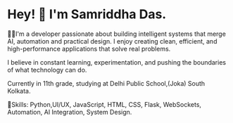 # Hey! 👋 I'm Samriddha Das.

🧑‍💻I'm a developer passionate about building intelligent systems that merge AI, automation and practical design. I enjoy creating clean, efficient, and high-performance applications that solve real problems.

I believe in constant learning, experimentation, and pushing the boundaries of what technology can do.

Currently in 11th grade, studying at Delhi Public School,(Joka) South Kolkata.

💭Skills: Python,UI/UX, JavaScript, HTML, CSS, Flask, WebSockets, Automation, AI Integration, System Design.
